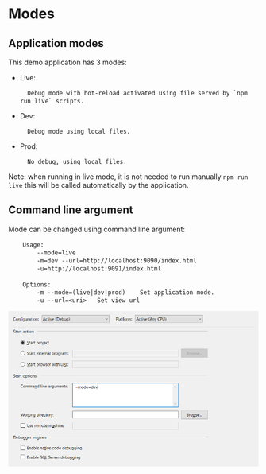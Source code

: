 # Modes


## Application modes

This demo application has 3 modes:

* Live:

        Debug mode with hot-reload activated using file served by `npm run live` scripts.

* Dev:

        Debug mode using local files.

* Prod:

        No debug, using local files.

Note: when running in live mode, it is not needed to run manually `npm run live` this will be called automatically by the application.


## Command line argument

Mode can be changed using command line argument:

        Usage:
            --mode=live
            -m=dev --url=http://localhost:9090/index.html
            -u=http://localhost:9091/index.html

        Options:
            -m --mode=(live|dev|prod)    Set application mode.
            -u --url=<uri>   Set view url

![Screen shot](../images/Configuration.png)
### 